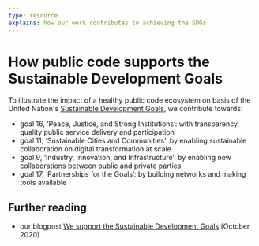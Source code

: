 ```yaml
---
type: resource
explains: how our work contributes to achieving the SDGs
---
```


# How public code supports the Sustainable Development Goals

To illustrate the impact of a healthy public code ecosystem on basis of the United Nation's [Sustainable Development Goals](https://sdgs.un.org/goals), we contribute towards:

* goal 16, ‘Peace, Justice, and Strong Institutions’: with transparency, quality public service delivery and participation
* goal 11, ‘Sustainable Cities and Communities’: by enabling sustainable collaboration on digital transformation at scale
* goal 9, ‘Industry, Innovation, and Infrastructure’: by enabling new collaborations between public and private parties
* goal 17, ‘Partnerships for the Goals’: by building networks and making tools available

## Further reading

* our blogpost [We support the Sustainable Development Goals](https://blog.publiccode.net/policy/2020/10/02/we-support-the-sustainable-development-goals.html) (October 2020)
